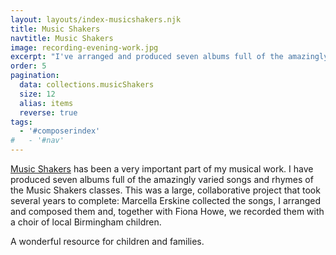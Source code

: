 ```yaml
---
layout: layouts/index-musicshakers.njk
title: Music Shakers
navtitle: Music Shakers
image: recording-evening-work.jpg
excerpt: "I've arranged and produced seven albums full of the amazingly varied songs and rhymes of the Music Shakers classes"
order: 5
pagination:
  data: collections.musicShakers
  size: 12
  alias: items
  reverse: true
tags:
  - '#composerindex'
#   - '#nav'
---
```


[Music Shakers](http://www.musicshakers.com/) has been a very important part of my musical work. I have produced seven albums full of the amazingly varied songs and rhymes of the Music Shakers classes. This was a large, collaborative project that took several years to complete: Marcella Erskine collected the songs, I arranged and composed them and, together with Fiona Howe, we recorded them with a choir of local Birmingham children. 

A wonderful resource for children and families.